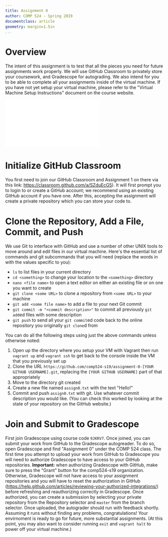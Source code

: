```yaml
---
title: Assignment 0
author: COMP 524 - Spring 2019
documentclass: article
geometry: margin=1.5in
...
```



# Overview
The intent of this assignment is to test that all the pieces you need for future assignments work properly. We will use GitHub Classroom to privately store your coursework, and Gradescope for autograding. We also intend for you to be able to complete all your assignments inside of the virtual machine. If you have not yet setup your virtual machine, please refer to the "Virtual Machine Setup Instructions" document on the course website.

![High-level view of the course workflow and major systems you may deal with](comp-524-workflow.pdf)

# Initialize GitHub Classroom
You first need to join our GitHub Classroom and Assignment 1 on there via this link: https://classroom.github.com/a/SZduEcG5). It will first prompt you to login to or create a GitHub account; we recommend using an existing GitHub account if you have one. After this, accepting the assignment will create a private repository which you can store your code to.

# Clone the Repository, Add a File, Commit, and Push
We use Git to interface with GitHub and use a number of other UNIX tools to move around and edit files in our virtual machine. Here's the essential list of commands and git subcommands that you will need (replace the words in <tags> with the values specific to you):

- `ls` to list files in your current directory
- `cd <something>` to change your location to the `<something>` directory
- `nano <file name>` to open a text editor on either an existing file or on one you want to create
- `git clone <some URL>` to clone a repository from `<some URL>` to your machine
- `git add <some file name>` to add a file to your next Git commit
- `git commit -m "<commit description>"` to commit all previously `git add`ed files with some description
- `git push` to send all your `git commit`ed code back to the online repository you originally `git clone`d from

You can do all the following steps using just the above commands unless otherwise noted:

1. Open up the directory where you setup your VM with Vagrant then run `vagrant up` and `vagrant ssh` to get back to the console inside the VM that you previously set up
2. Clone the URL `https://github.com/comp524-s19/assignment-0-[YOUR GITHUB USERNAME].git`, replacing the `[YOUR GITHUB USERNAME]` part of that appropriately
3. Move to the directory git created
4. Create a new file named `assign0.txt` with the text "Hello!"
5. Commit and push `assign0.txt` with git. Use whatever commit description you would like. (You can check this worked by looking at the state of your repository on the GitHub website.)

# Join and Submit to Gradescope
First join Gradescope using course code `9JKRV7`. Once joined, you can submit your work from GitHub to the Gradescope autogreader. To do so, open Gradescope and find "Assignment 0" under the COMP 524 class. The first time you attempt to upload your work from GitHub to Gradescope you will need to authorize Gradescope to have access to your GitHub repositories. **Important:** when authorizing Gradescope with GitHub, make sure to press the "Grant" button for the comp524-s19 organization. Otherwise, Gradescope will not have access to your assignment repositories and you will have to reset the authorization in GitHub (<https://help.github.com/articles/reviewing-your-authorized-integrations/>) before refreshing and reauthorizing correctly in Gradescope. Once authorized, you can create a submission by selecting your private repository from the Repository selector and `master` from the branch selector. Once uploaded, the autograder should run with feedback shortly. Assuming it runs without finding any problems, congratulations! Your envirnoment is ready to go for future, more substantial assignments. (At this point, you may also want to consider running `exit` and `vagrant halt` to power off your virtual machine.)
